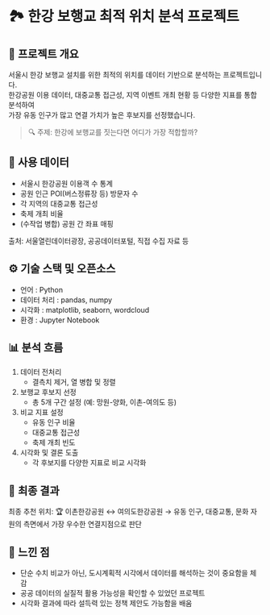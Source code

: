 # 🏞 한강 보행교 최적 위치 분석 프로젝트

## 📌 프로젝트 개요
서울시 한강 보행교 설치를 위한 최적의 위치를 데이터 기반으로 분석하는 프로젝트입니다.  
한강공원 이용 데이터, 대중교통 접근성, 지역 이벤트 개최 현황 등 다양한 지표를 통합 분석하여  
가장 유동 인구가 많고 연결 가치가 높은 후보지를 선정했습니다.

> 🔍 주제: 한강에 보행교를 짓는다면 어디가 가장 적합할까?

## 📂 사용 데이터
- 서울시 한강공원 이용객 수 통계
- 공원 인근 POI(버스정류장 등) 방문자 수
- 각 지역의 대중교통 접근성
- 축제 개최 비율
- (수작업 병합) 공원 간 좌표 매핑

출처: 서울열린데이터광장, 공공데이터포털, 직접 수집 자료 등

## ⚙️ 기술 스택 및 오픈소스
- 언어 : Python
- 데이터 처리 : pandas, numpy
- 시각화 : matplotlib, seaborn, wordcloud
- 환경 : Jupyter Notebook

## 📊 분석 흐름

1. 데이터 전처리
   - 결측치 제거, 열 병합 및 정렬
2. 보행교 후보지 선정
   - 총 5개 구간 설정 (예: 망원-양화, 이촌-여의도 등)
3. 비교 지표 설정
   - 유동 인구 비율  
   - 대중교통 접근성  
   - 축제 개최 빈도
4. 시각화 및 결론 도출
   - 각 후보지를 다양한 지표로 비교 시각화

## 🏁 최종 결과
최종 추천 위치: 
🏆 이촌한강공원 ↔ 여의도한강공원 
→ 유동 인구, 대중교통, 문화 자원의 측면에서 가장 우수한 연결지점으로 판단

## 🧠 느낀 점
- 단순 수치 비교가 아닌, 도시계획적 시각에서 데이터를 해석하는 것이 중요함을 체감
- 공공 데이터의 실질적 활용 가능성을 확인할 수 있었던 프로젝트
- 시각화 결과에 따라 설득력 있는 정책 제안도 가능함을 배움
